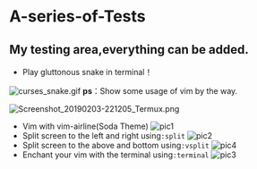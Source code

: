 # A-series-of-Tests
My testing area,everything can be added.
---
* Play gluttonous snake in terminal！

![curses_snake.gif]
**ps**：Show some usage of vim by the way.

![Screenshot_20190203-221205_Termux.png]
* Vim with vim-airline(Soda Theme)
![pic1]
* Split screen to the left and right using`:split`
![pic2]
* Split screen to the above and bottom using`:vsplit`
![pic4]
* Enchant your vim with the terminal using`:terminal`
![pic3]

[pic1]:https://i.loli.net/2018/06/16/5b2505b463477.png
[pic2]:https://i.loli.net/2018/06/16/5b2505b467489.png
[pic3]:https://i.loli.net/2018/06/16/5b2505b47fdeb.png
[pic4]:https://i.loli.net/2018/06/16/5b2505b48263e.png
[curses_snake.gif]:https://i.loli.net/2019/02/01/5c5342c638b8c.gif
[pic5]:https://i.loli.net/2019/02/02/5c547b6c9054d.png
[Screenshot_20190203-221205_Termux.png]:https://i.loli.net/2019/02/03/5c56f7000bfb5.png

